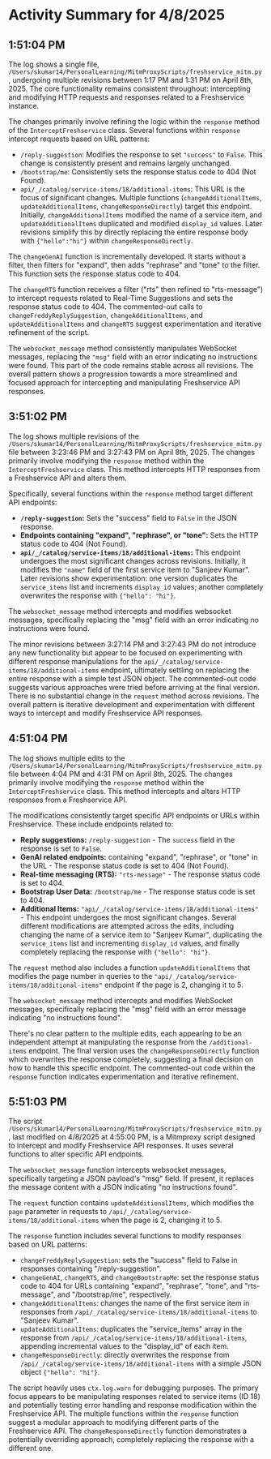 # Activity Summary for 4/8/2025

## 1:51:04 PM
The log shows a single file, `/Users/skumar14/PersonalLearning/MitmProxyScripts/freshservice_mitm.py`, undergoing multiple revisions between 1:17 PM and 1:31 PM on April 8th, 2025.  The core functionality remains consistent throughout: intercepting and modifying HTTP requests and responses related to a Freshservice instance.

The changes primarily involve refining the logic within the `response` method of the `InterceptFreshservice` class.  Several functions within `response` intercept requests based on URL patterns:

* `/reply-suggestion`: Modifies the response to set `"success"` to `False`. This change is consistently present and remains largely unchanged.
* `/bootstrap/me`:  Consistently sets the response status code to 404 (Not Found).
* `api/_/catalog/service-items/18/additional-items`: This URL is the focus of significant changes.  Multiple functions (`changeAdditionalItems`, `updateAdditionalItems`, `changeResponseDirectly`) target this endpoint. Initially,  `changeAdditionalItems` modified the name of a service item, and `updateAdditionalItems` duplicated and modified `display_id` values. Later revisions simplify this by directly replacing the entire response body with  `{"hello":"hi"}`  within `changeResponseDirectly`.


The `changeGenAI` function is incrementally developed. It starts without a filter, then filters for "expand", then adds "rephrase" and "tone" to the filter. This function sets the response status code to 404.

The `changeRTS` function receives a filter ("rts" then refined to "rts-message") to intercept requests related to Real-Time Suggestions and sets the response status code to 404.  The commented-out calls to `changeFreddyReplySuggestion`, `changeAdditionalItems`, and `updateAdditionalItems` and `changeRTS` suggest experimentation and iterative refinement of the script.

The `websocket_message` method consistently manipulates WebSocket messages, replacing the `"msg"` field with an error indicating no instructions were found.  This part of the code remains stable across all revisions.  The overall pattern shows a progression towards a more streamlined and focused approach for intercepting and manipulating Freshservice API responses.


## 3:51:02 PM
The log shows multiple revisions of the `/Users/skumar14/PersonalLearning/MitmProxyScripts/freshservice_mitm.py` file between 3:23:46 PM and 3:27:43 PM on April 8th, 2025.  The changes primarily involve modifying the `response` method within the `InterceptFreshservice` class. This method intercepts HTTP responses from a Freshservice API and alters them.

Specifically, several functions within the `response` method target different API endpoints:

* **`/reply-suggestion`:** Sets the "success" field to `False` in the JSON response.
* **Endpoints containing "expand", "rephrase", or "tone":** Sets the HTTP status code to 404 (Not Found).
* **`api/_/catalog/service-items/18/additional-items`:** This endpoint undergoes the most significant changes across revisions.  Initially, it modifies the `"name"` field of the first service item to "Sanjeev Kumar". Later revisions show experimentation: one version duplicates the `service_items` list and increments `display_id` values; another completely overwrites the response with `{"hello": "hi"}`.


The `websocket_message` method intercepts and modifies websocket messages, specifically replacing the "msg" field with an error indicating no instructions were found.

The minor revisions between 3:27:14 PM and 3:27:43 PM do not introduce any new functionality but appear to be focused on experimenting with different response manipulations for the `api/_/catalog/service-items/18/additional-items` endpoint, ultimately settling on replacing the entire response with a simple test JSON object.  The commented-out code suggests various approaches were tried before arriving at the final version.  There is no substantial change in the `request` method across revisions.  The overall pattern is iterative development and experimentation with different ways to intercept and modify Freshservice API responses.


## 4:51:04 PM
The log shows multiple edits to the `/Users/skumar14/PersonalLearning/MitmProxyScripts/freshservice_mitm.py` file between 4:04 PM and 4:31 PM on April 8th, 2025.  The changes primarily involve modifying the `response` method within the `InterceptFreshservice` class. This method intercepts and alters HTTP responses from a Freshservice API.

The modifications consistently target specific API endpoints or URLs within Freshservice.  These include endpoints related to:

* **Reply suggestions:**  `/reply-suggestion` - The `success` field in the response is set to `False`.
* **GenAI related endpoints:** containing "expand", "rephrase", or "tone" in the URL - The response status code is set to 404 (Not Found).
* **Real-time messaging (RTS):**  `"rts-message"` - The response status code is set to 404.
* **Bootstrap User Data:** `/bootstrap/me` - The response status code is set to 404.
* **Additional Items:** `"api/_/catalog/service-items/18/additional-items"` - This endpoint undergoes the most significant changes.  Several different modifications are attempted across the edits, including changing the name of a service item to "Sanjeev Kumar",  duplicating the `service_items` list and incrementing `display_id` values, and finally completely replacing the response with  `{"hello": "hi"}`.

The `request` method also includes a function `updateAdditionalItems` that modifies the page number in queries to the  `"api/_/catalog/service-items/18/additional-items"` endpoint if the page is 2, changing it to 5.

The `websocket_message` method intercepts and modifies WebSocket messages, specifically replacing the "msg" field with an error message indicating "no instructions found".

There's no clear pattern to the multiple edits, each appearing to be an independent attempt at manipulating the response from the `/additional-items` endpoint. The final version uses the `changeResponseDirectly` function which overwrites the response completely, suggesting a final decision on how to handle this specific endpoint.  The commented-out code within the `response` function indicates experimentation and iterative refinement.


## 5:51:03 PM
The script `/Users/skumar14/PersonalLearning/MitmProxyScripts/freshservice_mitm.py`, last modified on 4/8/2025 at 4:55:00 PM, is a Mitmproxy script designed to intercept and modify Freshservice API responses.  It uses several functions to alter specific API endpoints.

The `websocket_message` function intercepts websocket messages, specifically targeting a JSON payload's "msg" field.  If present, it replaces the message content with a JSON indicating "no instructions found".

The `request` function contains `updateAdditionalItems`, which modifies the `page` parameter in requests to `/api/_/catalog/service-items/18/additional-items` when the page is 2, changing it to 5.

The `response` function includes several functions to modify responses based on URL patterns:

* `changeFreddyReplySuggestion`: sets the "success" field to False in responses containing "/reply-suggestion".
* `changeGenAI`, `changeRTS`, and `changeBootstrapMe`: set the response status code to 404 for URLs containing "expand", "rephrase", "tone", and "rts-message", and "/bootstrap/me", respectively.
* `changeAdditionalItems`: changes the name of the first service item in responses from `/api/_/catalog/service-items/18/additional-items` to "Sanjeev Kumar".
* `updateAdditionalItems`: duplicates the "service_items" array in the response from `/api/_/catalog/service-items/18/additional-items`, appending incremental values to the "display_id" of each item.
* `changeResponseDirectly`: directly overwrites the response from `/api/_/catalog/service-items/18/additional-items` with a simple JSON object `{"hello": "hi"}`.


The script heavily uses `ctx.log.warn` for debugging purposes.  The primary focus appears to be manipulating responses related to service items (ID 18) and potentially testing error handling and response modification within the Freshservice API.  The multiple functions within the `response` function suggest a modular approach to modifying different parts of the Freshservice API.  The `changeResponseDirectly` function demonstrates a potentially overriding approach, completely replacing the response with a different one.
